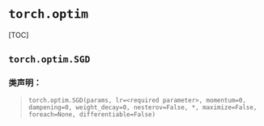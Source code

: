 # `torch.optim`

[TOC]

## `torch.optim.SGD`

### 类声明：

> `torch.optim.SGD(params, lr=<required parameter>, momentum=0, dampening=0, weight_decay=0, nesterov=False, *, maximize=False, foreach=None, differentiable=False)`

